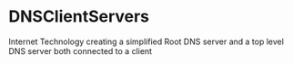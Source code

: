 # DNSClientServers
Internet Technology creating a simplified Root DNS server and a top level DNS server both connected to a client
